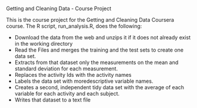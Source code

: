 Getting and Cleaning Data - Course Project

This is the course project for the Getting and Cleaning Data Coursera course. The R script, run_analysis.R, does the following:

- Download the data from the web and unzips it if it does not already exist in the working directory
- Read the Files and merges the training and the test sets to create one data set.
- Extracts from that dataset only the measurements on the mean and standard deviation for each measurement.
- Replaces the activity Ids with the activity names
- Labels the data set with moredescriptive variable names.
- Creates a second, independent tidy data set with the average of each variable for each activity and each subject.
- Writes that dataset to a text file
